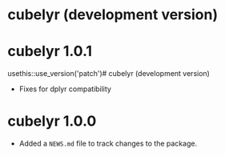 # cubelyr (development version)

# cubelyr 1.0.1

usethis::use_version('patch')# cubelyr (development version)

* Fixes for dplyr compatibility

# cubelyr 1.0.0

* Added a `NEWS.md` file to track changes to the package.
